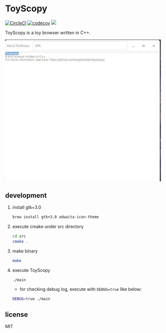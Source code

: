 # ToyScopy

[![CircleCI](https://circleci.com/gh/negibokken/toyscopy/tree/master.svg?style=svg)](https://circleci.com/gh/negibokken/toyscopy/tree/master)
[![codecov](https://codecov.io/gh/negibokken/toyscopy/branch/master/graph/badge.svg)](https://codecov.io/gh/negibokken/toyscopy)
[![](http://img.shields.io/badge/license-MIT-blue.svg)](./LICENSE)

ToyScopy is a toy browser written in C++.

![](./samples/browser.gif)

## development

1. install gtk+3.0

   ```sh
   brew install gtk+3.0 adwaita-icon-theme
   ```

2. execute cmake under src directory

   ```sh
   cd src
   cmake .
   ```

3. make binary

   ```sh
   make
   ```

4. execute ToyScopy

   ```sh
   ./main
   ```

   - for checking debug log, execute with `DEBUG=true` like below:

   ```sh
   DEBUG=true ./main
   ```

## license

MIT
